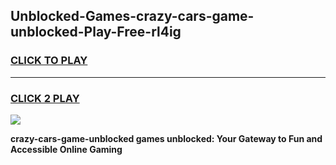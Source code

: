 
## Unblocked-Games-crazy-cars-game-unblocked-Play-Free-rl4ig
<h3>
<a href="https://premium76.site?title=crazy-cars-game-unblocked&ref=17A">CLICK TO PLAY</a></h3>
<hr>

<h3>
<a href="https://premium76.site?title=crazy-cars-game-unblocked&ref=17A">CLICK 2 PLAY</a>
  
</h3>

<a href="https://premium76.site?title=crazy-cars-game-unblocked&ref=17A"><img src="https://clearcache.store/games.png"></a>


**crazy-cars-game-unblocked games unblocked: Your Gateway to Fun and Accessible Online Gaming**
